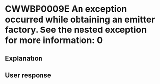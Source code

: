 # CWWBP0009E An exception occurred while obtaining an emitter factory. See the nested exception for more information: 0

## Explanation

## User response